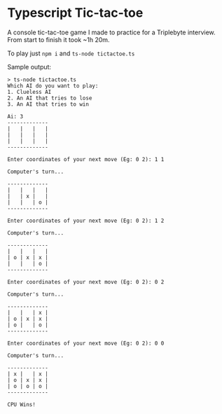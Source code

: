 # Typescript Tic-tac-toe

A console tic-tac-toe game I made to practice for a Triplebyte interview. From start to finish it took ~1h 20m.

To play just `npm i` and `ts-node tictactoe.ts`

Sample output:

```
> ts-node tictactoe.ts  
Which AI do you want to play: 
1. Clueless AI
2. An AI that tries to lose
3. An AI that tries to win

Ai: 3 
------------- 
|   |   |   |
|   |   |   |
|   |   |   |
-------------

Enter coordinates of your next move (Eg: 0 2): 1 1 

Computer's turn...

-------------
|   |   |   |
|   | x |   |
|   |   | o |
-------------

Enter coordinates of your next move (Eg: 0 2): 1 2 

Computer's turn...

-------------
|   |   |   |
| o | x | x |
|   |   | o |
-------------

Enter coordinates of your next move (Eg: 0 2): 0 2 

Computer's turn...

-------------
|   |   | x |
| o | x | x |
| o |   | o |
-------------

Enter coordinates of your next move (Eg: 0 2): 0 0 

Computer's turn...

-------------
| x |   | x |
| o | x | x |
| o | o | o |
-------------

CPU Wins!
```
